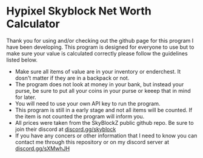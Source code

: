 # Hypixel Skyblock Net Worth Calculator
Thank you for using and/or checking out the github page for this program I have been developing.
This program is designed for everyone to use but to make sure your value is calculated correctly please 
follow the guidelines listed below.

- Make sure all items of value are in your inventory or enderchest. It dosn't matter if they are in a backpack or not.
- The program does not look at money in your bank, but instead your purse, be sure to put all your coins in your purse or keeep that in mind for later.
- You will need to use your own API key to run the program.
- This program is still in a early stage and not all items will be counted. If the item is not counted the program will inform you.
- All prices were taken from the SkyBlockZ public github repo. Be sure to join their discord at [discord.gg/skyblock](discord.gg/skyblock)
- If you have any concers or other information that I need to know you can contact me through this repository or on my discord server at [discord.gg/sXMwhJH](discord.gg/sXMwhJH)
